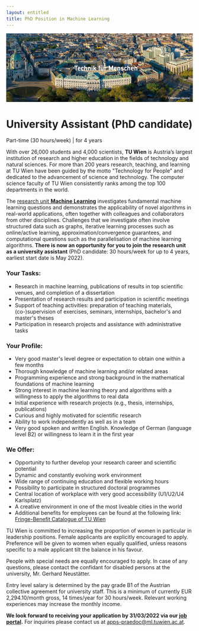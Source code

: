 ```yaml
---
layout: entitled
title: PhD Position in Machine Learning
---
```


![TU_Hauptgebaeude](../TU_Hauptgebaeude_neu.jpg)

# University Assistant (PhD candidate)

Part-time (30 hours/week) | for 4 years 

With over 26,000 students and 4,000 scientists, **TU Wien** is Austria’s largest institution of research and higher education in the fields of technology and natural sciences. For more than 200 years research, teaching, and learning at TU Wien have been guided by the motto "Technology for People" and dedicated to the advancement of science and technology. The computer science faculty of TU Wien consistently ranks among the top 100 departments in the world. 

The [research unit **Ma﻿chine Learning**](https://www.ml.tuwien.ac.at/) investigates fundamental machine learning questions and demonstrates the applicability of novel algorithms in real-world applications, often together with colleagues and collaborators from other disciplines. Challenges that we investigate often involve structured data such as graphs, iterative learning processes such as online/active learning, approximation/convergence guarantees, and computational questions such as the parallelisation of machine learning algorithms. **There is now an opportunity for you to join the research unit as a university assistant** (PhD candidate: 30 hours/week for up to 4 years, earliest start date is May 2022). 

### Your Tasks: 

- Research in machine learning, publications of results in top scientific venues, and completion of a dissertation
- Presentation of research results and participation in scientific meetings
- Support of teaching activities: preparation of teaching materials, (co-)supervision of exercises, seminars, internships, bachelor's and master's theses
- Participation in research projects and assistance with administrative tasks

### Your Profile: 

- Very good master's level degree or expectation to obtain one within a few months
- Thorough knowledge of machine learning and/or related areas
- Programming experience and strong background in the mathematical foundations of machine learning
- Strong interest in machine learning theory and algorithms with a willingness to apply the algorithms to real data
- Initial experience with research projects (e.g., thesis, internships, publications)
- Curious and highly motivated for scientific research
- Ability to work independently as well as in a team
- Very good spoken and written English. Knowledge of German (language level B2) or willingness to learn it in the first year

### We Offer: 

- Opportunity to further develop your research career and scientific potential 
- Dynamic and constantly evolving work environment 
- Wide range of continuing education and flexible working hours 
- Possibility to participate in structured doctoral programmes 
- Central location of workplace with very good accessibility (U1/U2/U4 Karlsplatz) 
- A creative environment in one of the most liveable cities in the world 
- Additional benefits for employees can be found at the following link: [Fringe-Benefit Catalogue of TU Wien](https://url.tuwien.at/cfjyv)

 

TU Wien is committed to increasing the proportion of women in particular in leadership positions. Female applicants are explicitly encouraged to apply. Preference will be given to women when equally qualified, unless reasons specific to a male applicant tilt the balance in his favour.  

People with special needs are equally encouraged to apply. In case of any questions, please contact the confidant for disabled persons at the university, Mr. Gerhard Neustätter.  

Entry level salary is determined by the pay grade B1 of the Austrian collective agreement for university staff. This is a minimum of currently EUR 2,294.10/month gross, 14 times/year for 30 hours/week. Relevant working experiences may increase the monthly income. 

**We look forward to receiving your application by 31/03/2022 via our [job portal](https://jobs.tuwien.ac.at/Job/176809).**
For inquiries please contact us at <apps-praedoc@ml.tuwien.ac.at>.

